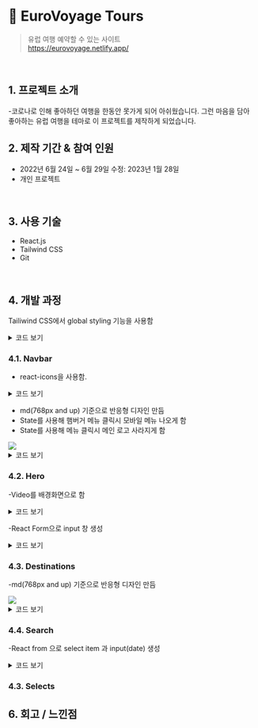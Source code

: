 # :pushpin: EuroVoyage Tours
>유럽 여행 예약할 수 있는 사이트  
>https://eurovoyage.netlify.app/  

</br>

## 1. 프로젝트 소개
  -코로나로 인해 좋아하던 여행을 한동안 못가게 되어 아쉬웠습니다. 그런 마음을 담아 좋아하는 유럽    여행을 테마로 이 프로젝트를 제작하게 되었습니다.
  
## 2. 제작 기간 & 참여 인원
- 2022년 6월 24일 ~ 6월 29일 수정: 2023년 1월 28일
- 개인 프로젝트

</br>

## 3. 사용 기술

  - React.js 
  - Tailwind CSS
  - Git

</br>

## 4. 개발 과정

Tailiwind CSS에서 global styling 기능을 사용함

<details>
<summary>코드 보기</summary>
<div markdown="1">

``` css

//making a global style variable
:root {
  --primary-dark: #5651e5;
  --primary-light: #709dff;
}

.icon {
  color: var(--primary-dark);
}
  
@layer base {
  body {
    @apply font-[Stoke];
  }
  li {
    @apply p-4;
  }

  h1 {
    @apply text-3xl md:text-4xl font-bold;
  }

  h2 {
    @apply text-3xl font-bold;
  }
  h3 {
    @apply text-xl font-bold;
  }
  button {
    @apply p-3 border bg-gradient-to-r from-[var(--primary-dark)] to-[var(--primary-light)] text-white rounded-md;
  }
  .icon {
    @apply text-2xl cursor-pointer;
  }
}
```

</div>
</details>


### 4.1. Navbar

- react-icons을 사용함.
<details>
<summary>코드 보기</summary>
<div markdown="1">

``` 
  <div className="hidden md:flex">
        <BiSearch className="mr-2" size={20} />
        <BsPerson size={20} />
  </div>  

```
</div>
</details>


- md(768px and up) 기준으로 반응형 디자인 만듬
- State를 사용해 햄버거 메뉴 클릭시 모바일 메뉴 나오게 함
- State를 사용해 메뉴 클릭시 메인 로고 사라지게 함
<img src="https://user-images.githubusercontent.com/90593162/226845330-5df8ddf6-6d95-4763-a429-2f29592fd6da.gif">

<details>
<summary>코드 보기</summary>
<div markdown="1">

``` 
  const [nav, setNav] = useState(false);
  const [logo, setLogo] = useState(false);
  const handleNav = () => {
    setNav(!nav);
    setLogo(!logo);
  };

.
.
.

      <div onClick={handleNav} className="md:hidden z-10">
        {nav ? (
          <AiOutlineClose className="text-black" size={20} />
        ) : (
          <HiOutlineMenuAlt4 size={20} />
        )}
      </div>

      {/* Mobile menu dropdown */}
      <div
        onClick={handleNav}
        className={
          nav
            ? "absolute text-black left-0 top-0 w-full bg-gray-100/90 px-4 py-7 flex flex-col"
            : "absolute left-[-100%] top-0 w-full bg-gray-100/90 px-4 py-7 flex flex-col"
        }
      >
        <ul>
          <h1>EUROPE</h1>
          <li className="border-b">Why us?</li>
          <li className="border-b">Book</li>
          <li className="border-b">Destination</li>
          <div className="flex flex-col">
            <button className="my-6">Search</button>
            <button>Account</button>
          </div>
          <div className="flex justify-between my-6">
            <FaFacebook className="icon" />
            <FaTwitter className="icon" />
            <FaYoutube className="icon" />
            <FaPinterest className="icon" />
            <FaInstagram className="icon" />
          </div>
        </ul>
      </div>

```
</div>
</details>

### 4.2. Hero

-Video를 배경화면으로 함
<details>
<summary>코드 보기</summary>
<div markdown="1">

``` 
    <video
        className="w-full h-full object-cover"
        src={london}
        autoPlay
        loop
        muted
      />
```
</div>
</details>

-React Form으로 input 창 생성

<details>
<summary>코드 보기</summary>
<div markdown="1">

``` 
        <form className="flex justify-between items-center max-w-[700px] mx-auto w-full border p-1 rounded-md text-black bg-gray-100/90 mt-3">
          <div>
            <input
              className="bg-transparent w-[300px] sm:w-[400px] font-[Stoke] focus:outline-none pl-4 "
              type="text"
              placeholder="Search Destination"
            />
          </div>
          <div>
            <button>
              <AiOutlineSearch
                size={20}
                className="icon"
                style={{ color: "#ffffff" }}
              />
            </button>
          </div>
        </form>

```
</div>
</details>

### 4.3. Destinations

-md(768px and up) 기준으로 반응형 디자인 만듬

<img src="https://user-images.githubusercontent.com/90593162/227235181-faa1f222-599a-45a3-90c4-4da6ef8bf0b6.gif">


<details>
<summary>코드 보기</summary>
<div markdown="1">

``` 
      <div className="grid grid-rows-none md:grid-cols-5 py-4 gap-2 md:gap-4">
        <img
          className="w-full h-full object-cover col-span-2 md:col-span-3 row-span-2"
          src={europe5}
          alt="/"
        />
        <img className="w-full h-full object-cover" src={europe1} alt="/" />
        <img className="w-full h-full object-cover" src={europe2} alt="/" />
        <img className="w-full h-full object-cover" src={europe3} alt="/" />
        <img className="w-full h-full object-cover" src={europe4} alt="/" />
      </div>

```
</div>
</details>

### 4.4. Search

-React from 으로 select item 과 input(date) 생성

<details>
<summary>코드 보기</summary>
<div markdown="1">

``` 
        <form className="w-full">
          <div className="flex flex-col my-2">
            <label>Destination</label>
            <select className="border rounded-md p-2">
              <option>London</option>
              <option>Paris</option>
              <option>Porto</option>
              <option>Madrid</option>
              <option>Helsinki</option>
            </select>
          </div>
          <div className="flex flex-col my-4">
            <label>Check-in</label>
            <input className="border rounded-md p-2" type="date" />
          </div>
          <div className="flex flex-col my-2">
            <label>Check-Out</label>
            <input className="border rounded-md p-2" type="date" />
          </div>
          <button className="w-full my-4">Rates & Availabities</button>
        </form>
        

```
</div>
</details>


### 4.3. Selects










  



## 6. 회고 / 느낀점
